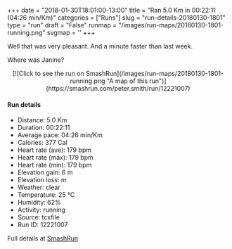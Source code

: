 +++
date = "2018-01-30T18:01:00-13:00"
title = "Ran 5.0 Km in 00:22:11 (04:26 min/Km)"
categories = ["Runs"]
slug = "run-details-20180130-1801"
type = "run"
draft = "False"
runmap = "/images/run-maps/20180130-1801-running.png"
svgmap = '<polyline points="95 78, 93 77, 91 77, 87 77, 79 83, 77 86, 76 87, 74 94, 72 95, 62 95, 57 98, 51 99, 40 96, 39 88, 40 83, 39 81, 4 71, 12 53, 16 41, 19 35, 41 14, 47 8, 55 2, 56 1, 63 0, 67 2, 68 3, 68 4, 49 23, 32 38, 29 42, 31 39, 37 32, 41 30, 63 9, 68 3, 68 2, 66 1, 58 1, 56 2, 19 35, 8 61, 5 67, 3 69, 5 72, 8 74, 40 82, 40 83, 38 90, 38 93, 41 95, 53 100, 57 99, 61 96, 71 96, 76 90, 78 84, 80 82, 86 79, 94 78, 96 76, 96 74">'
+++

Well that was very pleasant. And a minute faster than last week. 

Where was Janine?

<!--more-->

<center>
[![Click to see the run on SmashRun](/images/run-maps/20180130-1801-running.png "A map of this run")](https://smashrun.com/peter.smith/run/12221007)
</center>

#### Run details

* Distance: 5.0 Km
* Duration: 00:22:11
* Average pace: 04:26 min/Km
* Calories: 377 Cal
* Heart rate (ave): 179 bpm
* Heart rate (max): 179 bpm
* Heart rate (min): 179 bpm
* Elevation gain: 6 m
* Elevation loss:  m
* Weather: clear
* Temperature: 25 &deg;C
* Humidity: 62%
* Activity: running
* Source: tcxfile
* Run ID: 12221007

Full details at [SmashRun](https://smashrun.com/peter.smith/run/12221007)